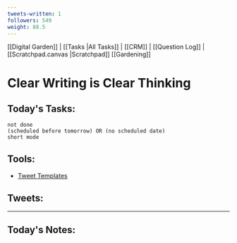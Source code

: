 ```yaml
---
tweets-written: 1
followers: 549
weight: 88.5
---
```

[[Digital Garden]] | [[Tasks |All Tasks]] | [[CRM]] | [[Question Log]] | [[Scratchpad.canvas |Scratchpad]]
[[Gardening]]

# Clear Writing is Clear Thinking

## Today's Tasks:
```tasks
not done
(scheduled before tomorrow) OR (no scheduled date)
short mode
```

## Tools:
- [Tweet Templates](https://www.notion.so/100-Tweet-Templates-with-Examples-fbdcc37fc2e04447ac452d310094e9d1)

## Tweets:


---
## Today's Notes:


